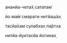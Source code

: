 ананйа-чета̄х̣ сататам̇

йо ма̄м̇ смарати нитйаш́ах̣

тасйа̄хам̇ сулабхах̣ па̄ртха

нитйа-йуктасйа йогинах̣